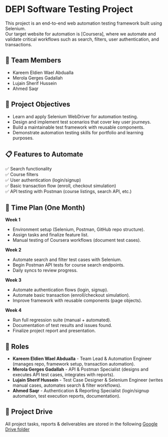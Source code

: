 # DEPI Software Testing Project
This project is an end-to-end web automation testing framework built using Selenium.  
Our target website for automation is [Coursera], where we automate and validate critical workflows such as search, filters, user authentication, and transactions.

## 👥 Team Members
* Kareem Eldien Wael Abdualla
* Merola Gerges Gadallah
* Lujain Sherif Hussein
* Ahmed Saqr

## 🎯 Project Objectives
* Learn and apply Selenium WebDriver for automation testing.
* Design and implement test scenarios that cover key user journeys.
* Build a maintainable test framework with reusable components.
* Demonstrate automation testing skills for portfolio and learning purposes.

## 📋 Features to Automate
✅ Search functionality  
✅ Course filters  
✅ User authentication (login/signup)  
✅ Basic transaction flow (enroll, checkout simulation)  
✅ API testing with Postman (course listings, search API, etc.)  

## 📅 Time Plan (One Month)
**Week 1**  
- Environment setup (Selenium, Postman, GitHub repo structure).  
- Assign tasks and finalize feature list.  
- Manual testing of Coursera workflows (document test cases).  

**Week 2**  
- Automate search and filter test cases with Selenium.  
- Begin Postman API tests for course search endpoints.  
- Daily syncs to review progress.  

**Week 3**  
- Automate authentication flows (login, signup).  
- Automate basic transaction (enroll/checkout simulation).  
- Improve framework with reusable components (page objects).  

**Week 4**  
- Run full regression suite (manual + automated).  
- Documentation of test results and issues found.  
- Finalize project report and presentation.  

## 👥 Roles
* **Kareem Eldien Wael Abdualla** - Team Lead & Automation Engineer (manages repo, framework setup, transaction automation).  
* **Merola Gerges Gadallah** - API & Postman Specialist (designs and executes API test cases, integrates with reports).  
* **Lujain Sherif Hussein** - Test Case Designer & Selenium Engineer (writes manual cases, automates search & filter workflows).  
* **Ahmed Saqr** - Authentication & Reporting Specialist (login/signup automation, test execution reports, documentation).  

## 📂 Project Drive
All project tasks, reports & deliverables are stored in the following [Google Drive folder](https://drive.google.com/drive/folders/1m0-AQiyuMGseirlcXzUclXxdBAnt5uPL?usp=sharing)
